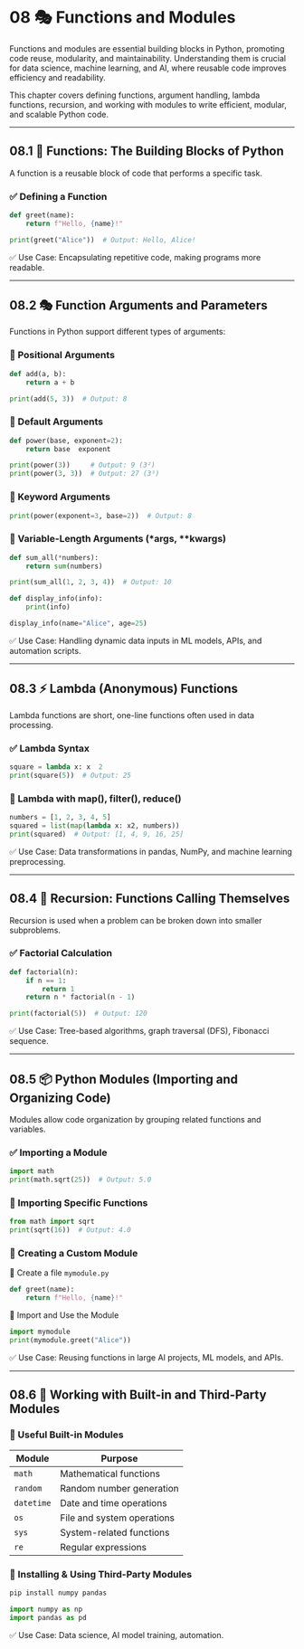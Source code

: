 # 08 🎭 Functions and Modules

Functions and modules are essential building blocks in Python, promoting code reuse, modularity, and maintainability. Understanding them is crucial for data science, machine learning, and AI, where reusable code improves efficiency and readability.  

This chapter covers defining functions, argument handling, lambda functions, recursion, and working with modules to write efficient, modular, and scalable Python code.

---

## 08.1 🎯 Functions: The Building Blocks of Python  

A function is a reusable block of code that performs a specific task.

### ✅ Defining a Function

```python
def greet(name):
    return f"Hello, {name}!"

print(greet("Alice"))  # Output: Hello, Alice!
```

✅ Use Case: Encapsulating repetitive code, making programs more readable.

---

## 08.2 🎭 Function Arguments and Parameters  

Functions in Python support different types of arguments:

### 🔹 Positional Arguments

```python
def add(a, b):
    return a + b

print(add(5, 3))  # Output: 8
```

### 🔹 Default Arguments

```python
def power(base, exponent=2):
    return base  exponent

print(power(3))     # Output: 9 (3²)
print(power(3, 3))  # Output: 27 (3³)
```

### 🔹 Keyword Arguments

```python
print(power(exponent=3, base=2))  # Output: 8
```

### 🔹 Variable-Length Arguments (\*args, \*\*kwargs)

```python
def sum_all(*numbers):
    return sum(numbers)

print(sum_all(1, 2, 3, 4))  # Output: 10

def display_info(info):
    print(info)

display_info(name="Alice", age=25)
```

✅ Use Case: Handling dynamic data inputs in ML models, APIs, and automation scripts.

---

## 08.3 ⚡ Lambda (Anonymous) Functions  

Lambda functions are short, one-line functions often used in data processing.

### ✅ Lambda Syntax

```python
square = lambda x: x  2
print(square(5))  # Output: 25
```

### 🔹 Lambda with map(), filter(), reduce()

```python
numbers = [1, 2, 3, 4, 5]
squared = list(map(lambda x: x2, numbers))
print(squared)  # Output: [1, 4, 9, 16, 25]
```

✅ Use Case: Data transformations in pandas, NumPy, and machine learning preprocessing.

---

## 08.4 🔁 Recursion: Functions Calling Themselves  

Recursion is used when a problem can be broken down into smaller subproblems.

### ✅ Factorial Calculation

```python
def factorial(n):
    if n == 1:
        return 1
    return n * factorial(n - 1)

print(factorial(5))  # Output: 120
```

✅ Use Case: Tree-based algorithms, graph traversal (DFS), Fibonacci sequence.

---

## 08.5 📦 Python Modules (Importing and Organizing Code)

Modules allow code organization by grouping related functions and variables.

### ✅ Importing a Module

```python
import math
print(math.sqrt(25))  # Output: 5.0
```

### 🔹 Importing Specific Functions

```python
from math import sqrt
print(sqrt(16))  # Output: 4.0
```

### 🔹 Creating a Custom Module

📌 Create a file `mymodule.py`  

```python
def greet(name):
    return f"Hello, {name}!"
```

📌 Import and Use the Module

```python
import mymodule
print(mymodule.greet("Alice"))
```

✅ Use Case: Reusing functions in large AI projects, ML models, and APIs.

---

## 08.6 📂 Working with Built-in and Third-Party Modules  

### 🔹 Useful Built-in Modules

| Module | Purpose |
|--------|---------|
| `math` | Mathematical functions |
| `random` | Random number generation |
| `datetime` | Date and time operations |
| `os` | File and system operations |
| `sys` | System-related functions |
| `re` | Regular expressions |

### 🔹 Installing & Using Third-Party Modules

```bash
pip install numpy pandas
```

```python
import numpy as np
import pandas as pd
```

✅ Use Case: Data science, AI model training, automation.

